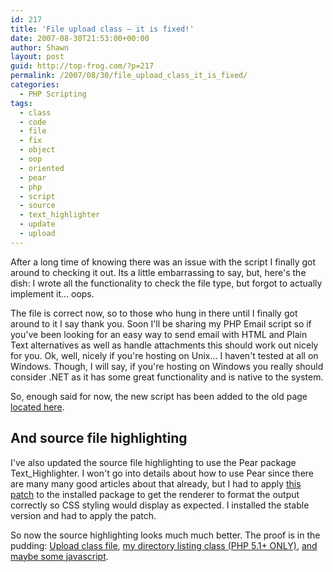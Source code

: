 ```yaml
---
id: 217
title: 'File upload class – it is fixed!'
date: 2007-08-30T21:53:00+00:00
author: Shawn
layout: post
guid: http://top-frog.com/?p=217
permalink: /2007/08/30/file_upload_class_it_is_fixed/
categories:
  - PHP Scripting
tags:
  - class
  - code
  - file
  - fix
  - object
  - oop
  - oriented
  - pear
  - php
  - script
  - source
  - text_highlighter
  - update
  - upload
---
```

After a long time of knowing there was an issue with the script I finally got around to checking it out. Its a little embarrassing to say, but, here's the dish: I wrote all the functionality to check the file type, but forgot to actually implement it… oops.

The file is correct now, so to those who hung in there until I finally got around to it I say thank you. Soon I'll be sharing my PHP Email script so if you've been looking for an easy way to send email with HTML and Plain Text alternatives as well as handle attachments this should work out nicely for you. Ok, well, nicely if you're hosting on Unix… I haven't tested at all on Windows. Though, I will say, if you're hosting on Windows you really should consider .NET as it has some great functionality and is native to the system.

So, enough said for now, the new script has been added to the old page [located here](/2006/12/22/classes_for_file_uploading_in_php).

## And source file highlighting

I've also updated the source file highlighting to use the Pear package Text_Highlighter. I won't go into details about how to use Pear since there are many many good articles about that already, but I had to apply [this patch](http://pear.php.net/bugs/bug.php?id=11478) to the installed package to get the renderer to format the output correctly so CSS styling would display as expected. I installed the stable version and had to apply the patch.

So now the source highlighting looks much much better. The proof is in the pudding: [Upload class file](/script_src/Upload.class.phps), [my directory listing class (PHP 5.1+ ONLY)](/script_src/ListDirectory.class.phps), [and maybe some javascript](/script_src/stripe_table.js).